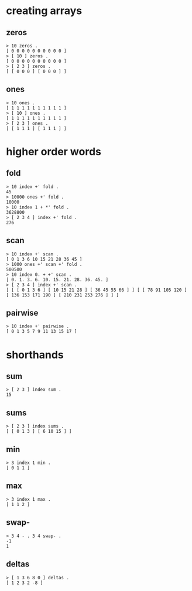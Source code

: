 # creating arrays
## zeros
```nkt
> 10 zeros .
[ 0 0 0 0 0 0 0 0 0 0 ]
> [ 10 ] zeros .
[ 0 0 0 0 0 0 0 0 0 0 ]
> [ 2 3 ] zeros .
[ [ 0 0 0 ] [ 0 0 0 ] ]
```
## ones
```nkt
> 10 ones .
[ 1 1 1 1 1 1 1 1 1 1 ]
> [ 10 ] ones .
[ 1 1 1 1 1 1 1 1 1 1 ]
> [ 2 3 ] ones .
[ [ 1 1 1 ] [ 1 1 1 ] ]
```

# higher order words
## fold
```nkt
> 10 index +' fold .
45
> 10000 ones +' fold .
10000
> 10 index 1 + *' fold .
3628800
> [ 2 3 4 ] index +' fold .
276
```
## scan
```nkt
> 10 index +' scan .
[ 0 1 3 6 10 15 21 28 36 45 ]
> 1000 ones +' scan +' fold .
500500
> 10 index 0. + +' scan .
[ 0. 1. 3. 6. 10. 15. 21. 28. 36. 45. ]
> [ 2 3 4 ] index +' scan .
[ [ [ 0 1 3 6 ] [ 10 15 21 28 ] [ 36 45 55 66 ] ] [ [ 78 91 105 120 ] [ 136 153 171 190 ] [ 210 231 253 276 ] ] ]
```
## pairwise
```nkt
> 10 index +' pairwise .
[ 0 1 3 5 7 9 11 13 15 17 ]
```
# shorthands

## sum
```nkt
> [ 2 3 ] index sum .
15
```

## sums
```nkt
> [ 2 3 ] index sums .
[ [ 0 1 3 ] [ 6 10 15 ] ]
```

## min

```nkt
> 3 index 1 min .
[ 0 1 1 ]
```

## max

```nkt
> 3 index 1 max .
[ 1 1 2 ]
```

## swap-

```nkt
> 3 4 - . 3 4 swap- .
-1
1
```

## deltas

```nkt
> [ 1 3 6 8 0 ] deltas .
[ 1 2 3 2 -8 ]
```